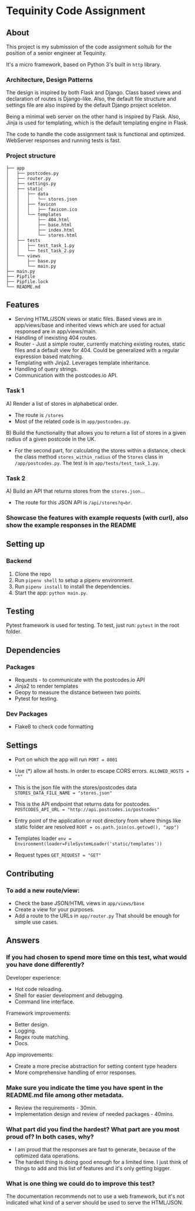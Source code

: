 # Tequinity Code Assignment

## About

This project is my submission of the code assignment soltuib for the position of a senior engineer at Tequinity.

It's a micro framework, based on Python 3's built in `http` library.

### Architecture, Design Patterns
The design is inspired by both Flask and Django. Class based views and declaration of routes is Django-like. Also, the default file structure and settings file are also inspired by the default Django project sceleton. 

Being a minimal web server on the other hand is inspired by Flask. Also, Jinja is used for templating, which is the default templating engine in Flask.

The code to handle the code assignment task is functional and optimized. WebServer responses and running tests is fast.

### Project structure
```
├── app
│   ├── postcodes.py
│   ├── router.py
│   ├── settings.py
│   ├── static
│   │   ├── data
│   │   │   └── stores.json
│   │   ├── favicon
│   │   │   ├── favicon.ico
│   │   └── templates
│   │       ├── 404.html
│   │       ├── base.html
│   │       ├── index.html
│   │       └── stores.html
│   ├── tests
│   │   ├── test_task_1.py
│   │   └── test_task_2.py
│   └── views
│       ├── base.py
│       └── main.py
├── main.py
├── Pipfile
├── Pipfile.lock
└── README.md
```

## Features

- Serving HTML/JSON views or static files. Based views are in app/views/base and inherited views which are used for actual responsed are in app/views/main.
- Handling of inexisting 404 routes.
- Router - Just a simple router, currently matching existing routes, static files and a default view for 404. Could be generalized with a regular expression based matching.
- Templating with Jinja2. Leverages template inheritance. 
- Handling of query strings.
- Communication with the postcodes.io API.

### Task 1

A) Render a list of stores in alphabetical order.
- The route is `/stores` 
- Most of the related code is in `app/postcodes.py`.

B) Build the functionality that allows you to return a list of stores in a given radius of a given postcode in the UK.
- For the second part, for calculating the stores within a distance, check the class method `stores_within_radius` of the `Stores` class in `/app/postcodes.py`. The test is in `app/tests/test_task_1.py`.

### Task 2
A) Build an API that returns stores from the `stores.json`...
- The route for this JSON API is `/api/stores?q=br`. 

### Showcase the features with example requests (with curl), also show the example responses in the README

## Setting up
### Backend
1. Clone the repo
1. Run `pipenv shell` to setup a pipenv environment.
1. Run `pipenv install` to install the dependencies. 
1. Start the app: `python main.py`.

## Testing
Pytest framework is used for testing. To test, just run: `pytest` in the root folder.

## Dependencies

### Packages

- Requests - to communicate with the postcodes.io API
- Jinja2 to render templates
- Geopy to measure the distance between two points.
- Pytest for testing.

### Dev Packages

- Flake8 to check code formatting

## Settings

- Port on which the app will run
`PORT = 8001`

- Use (*) allow all hosts. In order to escape CORS errors.
`ALLOWED_HOSTS = "*"`

- This is the json file with the stores/postcodes data
`STORES_DATA_FILE_NAME = "stores.json"`

- This is the API endpoint that returns data for postcodes.
`POSTCODES_API_URL = "http://api.postcodes.io/postcodes"`

- Entry point of the application or root directory
from where things like static folder are resolved
`ROOT = os.path.join(os.getcwd(), "app")`

- Templates loader
`env = Environment(loader=FileSystemLoader('static/templates'))`

- Request types
`GET_REQUEST = "GET"`

## Contributing
### To add a new route/view:
- Check the base JSON/HTML views in `app/views/base`
- Create a view for your purposes. 
- Add a route to the URLs in `app/router.py`
That should be enough for simple use cases. 

## Answers

### If you had chosen to spend more time on this test, what would you have done differently?
Developer experience:
- Hot code reloading.
- Shell for easier development and debugging.
- Command line interface.

Framework improvements:
- Better design.
- Logging.
- Regex route matching.
- Docs.

App improvements:
- Create a more precise abstraction for setting content type headers
- More comprehensive handling of error responses.

### Make sure you indicate the time you have spent in the README.md file among other metadata.

- Review the requirements - 30min.
- Implementation design and review of needed packages - 40mins.

### What part did you find the hardest? What part are you most proud of? In both cases, why?
- I am proud that the responses are fast to generate, because of the optimized data operations. 
- The hardest thing is doing good enough for a limited time. I just think of things to add and this list of features and it's only getting bigger.

### What is one thing we could do to improve this test?

The documentation recommends not to use a web framework, but it's not indicated what kind of a server should be used to serve the HTML/JSON.
